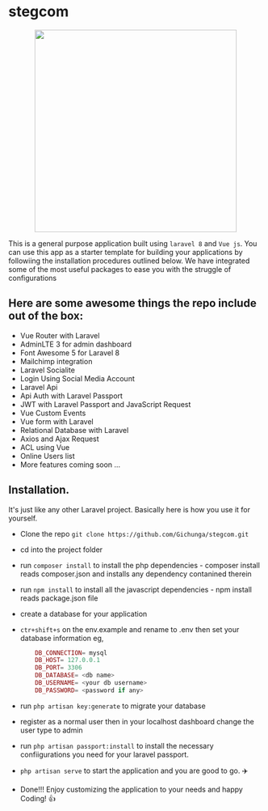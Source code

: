 # stegcom


<p align="center"><a href="https://laravel.com" target="_blank"><img src="https://raw.githubusercontent.com/laravel/art/master/logo-lockup/5%20SVG/2%20CMYK/1%20Full%20Color/laravel-logolockup-cmyk-red.svg" width="400"></a></p>


This is a general purpose application built using `laravel 8` and `Vue js`. You can use this app as a starter template for building your applications by followiing the installation procedures outlined below.
We have integrated some of the most useful packages to ease you with the struggle of configurations

 ## Here are some awesome things the repo include out of the box:
  * Vue Router with Laravel
  * AdminLTE 3 for admin dashboard
  * Font Awesome 5 for Laravel 8
  * Mailchimp integration
  * Laravel Socialite
  * Login Using Social Media Account
  * Laravel Api
  * Api Auth with Laravel Passport
  * JWT with Laravel Passport and JavaScript Request
  * Vue Custom Events
  * Vue form with Laravel
  * Relational Database with Laravel
  * Axios and Ajax Request
  * ACL using Vue
  * Online Users list
  * More features coming soon ...

## Installation.

It's just like any other Laravel project. Basically here is how you use it for yourself.
* Clone the repo `git clone https://github.com/Gichunga/stegcom.git`
* cd into the project folder
* run `composer install` to install the php dependencies - composer install reads composer.json and installs any dependency contanined therein
* run `npm install` to install all the javascript dependencies - npm install reads package.json file
* create a database for your application
* `ctr+shift+s` on the env.example and rename to .env then set your database information eg,

    ```php
        DB_CONNECTION= mysql
        DB_HOST= 127.0.0.1
        DB_PORT= 3306
        DB_DATABASE= <db name>
        DB_USERNAME= <your db username>
        DB_PASSWORD= <password if any>
     ```
* run `php artisan key:generate` to migrate your database
* register as a normal user then in your localhost dashboard change the user type to admin
* run `php artisan passport:install` to install the necessary confiigurations you need for your laravel passport.
* `php artisan serve` to start the application and you are good to go. ✈️
* Done!!! Enjoy customizing the application to your needs and happy Coding! 👍

